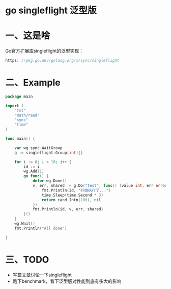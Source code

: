 # go singleflight 泛型版

# 一、这是啥

Go官方扩展库singleflight的泛型实现：

```go
https: //pkg.go.dev/golang.org/x/sync/singleflight
```

# 二、Example

```go
package main

import (
	"fmt"
	"math/rand"
	"sync"
	"time"
)

func main() {

	var wg sync.WaitGroup
	g := singleflight.Group[int]{}

	for i := 0; i < 10; i++ {
		id := i
		wg.Add(1)
		go func() {
			defer wg.Done()
			v, err, shared := g.Do("test", func() (value int, err error) {
				fmt.Println(id, "开始执行了...")
				time.Sleep(time.Second * 3)
				return rand.Intn(100), nil
			})
			fmt.Println(id, v, err, shared)
		}()
	}
	wg.Wait()
	fmt.Println("All done")

}

```

# 三、TODO

- 写篇文章讨论一下singleflight
- 跑下benchmark，看下泛型版对性能到底有多大的影响 



